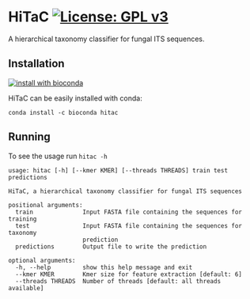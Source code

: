 # HiTaC [![License: GPL v3](https://img.shields.io/badge/License-GPLv3-blue.svg)](https://www.gnu.org/licenses/gpl-3.0)

A hierarchical taxonomy classifier for fungal ITS sequences.

## Installation

[![install with bioconda](https://img.shields.io/badge/install%20with-bioconda-brightgreen.svg?style=flat)](http://bioconda.github.io/recipes/hitac/README.html)

HiTaC can be easily installed with conda:

```
conda install -c bioconda hitac
```

## Running

To see the usage run `hitac -h`

~~~
usage: hitac [-h] [--kmer KMER] [--threads THREADS] train test predictions

HiTaC, a hierarchical taxonomy classifier for fungal ITS sequences

positional arguments:
  train              Input FASTA file containing the sequences for training
  test               Input FASTA file containing the sequences for taxonomy
                     prediction
  predictions        Output file to write the prediction

optional arguments:
  -h, --help         show this help message and exit
  --kmer KMER        Kmer size for feature extraction [default: 6]
  --threads THREADS  Number of threads [default: all threads available]
~~~
